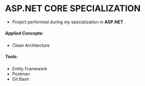 # ASP.NET CORE SPECIALIZATION

- Project performed during my specialization in **ASP.NET**

##### Applied Concepts: 

- Clean Architecture

##### Tools: 

- Entity Framework
- Postman
- Git Bash
